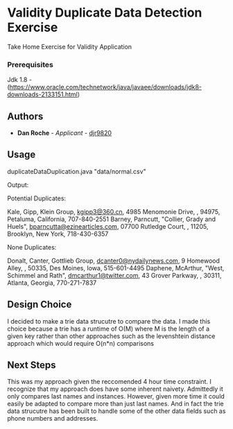 # Validity Duplicate Data Detection Exercise
Take Home Exercise for Validity Application

### Prerequisites

Jdk 1.8 - (https://www.oracle.com/technetwork/java/javaee/downloads/jdk8-downloads-2133151.html)

## Authors

* **Dan Roche** - *Applicant* - [djr9820](https://github.com/djr9820)

## Usage

duplicateDataDuplication.java "data/normal.csv"

Output:

Potential Duplicates:

Kale, Gipp, Klein Group, kgipp3@360.cn, 4985 Menomonie Drive, , 94975, Petaluma, California, 707-840-2551
Barney, Parncutt, "Collier,  Grady and Huels", bparncutta@ezinearticles.com, 07700 Rutledge Court, , 11205, Brooklyn, New York, 718-430-6357

None Duplicates:

Donalt, Canter, Gottlieb Group, dcanter0@nydailynews.com, 9 Homewood Alley, , 50335, Des Moines, Iowa, 515-601-4495
Daphene, McArthur, "West,  Schimmel and Rath", dmcarthur1@twitter.com, 43 Grover Parkway, , 30311, Atlanta, Georgia, 770-271-7837
  
## Design Choice

I decided to make a trie data strucutre to compare the data. I made this choice because a trie has a runtime of O(M) where M is the length of a given key rather than other approaches such as the levenshtein distance approach which would require O(n*n) comparisons  
  
## Next Steps
  
This was my approach given the reccomended 4 hour time constraint. I recognize that my approach does have some inherent naivety. Admittedly it only compares last names and instances. However, given more time it could easily be adapted to compare more than just last names. And in fact the trie data strucutre has been built to handle some of the other data fields such as phone numbers and addresses.
  
  
